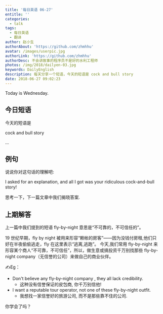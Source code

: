 ```yaml
---
title: '每日英语 06-27'
entitle: ''
categories:
  - talk
tags:
  - 每日英语
  - 翻译
author: 赵小生
authorAbout: 'https://github.com/zhmhhu'
avatar: /images/userpic.jpg
authorLink: 'https://github.com/zhmhhu'
authorDesc: 不会讲故事的程序员不是好的水利工程师
photos: /img/2018/dailyen-03.jpg
keywords: DailyEnglish
description: 每天分享一个短语，今天的短语是 cock and bull story
date: 2018-06-27 09:02:23
---
```


Today is Wednesday.

## 今日短语

今天的短语是

cock and bull story

...

## 例句

说说你对这句话的理解吧:

I asked for an explanation, and all I got was your ridiculous cock-and-bull story!

思考一下，下一篇文章中我们揭晓答案.

## 上期解答

上一篇中我们提到的短语 fly-by-night 意思是“不可靠的，不可信任的”。

19 世纪早期，fly by night 被用来形容“赖帐的房客”——因为没钱付房租,他们只好在半夜偷偷逃走，fly 在这里表示“逃离,逃跑”。
今天,我们常用 fly-by-night 来形容某个商人“不可靠，不可信任”，所以，做生意或搞投资千万别找那些 fly-by-night company（无信誉的公司）来做自己的商业伙伴。

✍Eg：
-  Don't believe any fly-by-night company , they all lack credibility.
   -  这种没有信誉保证的皮包商, 你千万别信他!
-  I want a reputable tour operator, not one of these fly-by-night outfit. 
   -  我想找一家信誉好的旅游公司, 而不是那些靠不住的公司.

你学会了吗？
